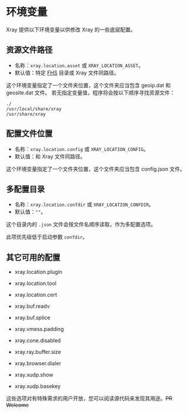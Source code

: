 # 环境变量

Xray 提供以下环境变量以供修改 Xray 的一些底层配置。

## 资源文件路径

- 名称：`xray.location.asset` 或 `XRAY_LOCATION_ASSET`。
- 默认值：特定
  [FHS](https://en.wikipedia.org/wiki/Filesystem_Hierarchy_Standard) 目录或 Xray
  文件同路径。

这个环境变量指定了一个文件夹位置，这个文件夹应当包含 geoip.dat 和 geosite.dat
文件。 若无指定变量值，程序将会按以下顺序寻找资源文件：

```
./
/usr/local/share/xray
/usr/share/xray
```

## 配置文件位置

- 名称：`xray.location.config` 或 `XRAY_LOCATION_CONFIG`。
- 默认值：和 Xray 文件同路径。

这个环境变量指定了一个文件夹位置，这个文件夹应当包含 config.json 文件。

## 多配置目录

- 名称：`xray.location.confdir` 或 `XRAY_LOCATION_CONFDIR`。
- 默认值：`""`。

这个目录内的 `.json` 文件会按文件名顺序读取，作为多配置选项。

此项优先级低于启动参数 `confdir`。

## 其它可用的配置

- xray.location.plugin
- xray.location.tool
- xray.location.cert

- xray.buf.readv
- xray.buf.splice
- xray.vmess.padding
- xray.cone.disabled

- xray.ray.buffer.size
- xray.browser.dialer
- xray.xudp.show
- xray.xudp.basekey

这些选项对有特殊需求的用户开放，您可以阅读源代码来发现其用途。~~PR Welcome~~
